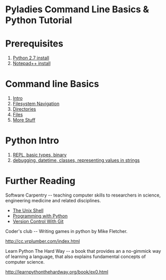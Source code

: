 Pyladies Command Line Basics & Python Tutorial
=======

# Prerequisites

1. [Python 2.7 install](shell_tutorial/0006_install_python.md)
2. [Notepad++ install](shell_tutorial/0007_install_notepadpp.md)


# Command line Basics


1. [Intro](shell_tutorial/0001_intro.md)
2. [Filesystem Navigation](shell_tutorial/0002_filesystem_navigation.md)
3. [Directories](shell_tutorial/0003_directories.md)
4. [Files](shell_tutorial/0004_files.md)
5. [More Stuff](shell_tutorial/0005_more_stuff.md)



# Python Intro

1. [REPL, basic types, binary](python_tutorial/0001_repl_basic_types_binary.md)
2. [debugging, datetime, classes, representing values in strings](python_tutorial/0002_debugging_datetime_classes_strings.md)



# Further Reading

Software Carpentry -- teaching computer skills to researchers in science, engineering medicine and related disciplines.

* [The Unix Shell](http://swcarpentry.github.io/shell-novice/)
* [Programming with Python](http://swcarpentry.github.io/python-novice-inflammation/)
* [Version Control With Git](http://swcarpentry.github.io/git-novice/)


Coder's club -- Writing games in python by Mike Fletcher.

http://cc.vrplumber.com/index.html

Learn Python The Hard Way --  a book that provides an a no-gimmick way of learning a language,  that also explains  fundamental concepts of computer science.

http://learnpythonthehardway.org/book/ex0.html

